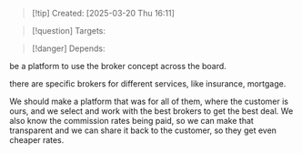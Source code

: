 
>[!tip] Created: [2025-03-20 Thu 16:11]

>[!question] Targets: 

>[!danger] Depends: 

be a platform to use the broker concept across the board.

there are specific brokers for different services, like insurance, mortgage.

We should make a platform that was for all of them, where the customer is ours, and we select and work with the best brokers to get the best deal.  We also know the commission rates being paid, so we can make that transparent and we can share it back to the customer, so they get even cheaper rates.